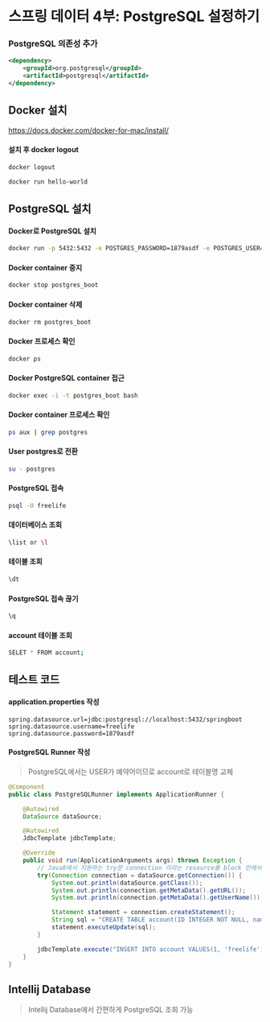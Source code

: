 # 스프링 데이터 4부: PostgreSQL 설정하기
### PostgreSQL 의존성 추가
```xml
<dependency>
    <groupId>org.postgresql</groupId>
    <artifactId>postgresql</artifactId>
</dependency>
```
## Docker 설치
https://docs.docker.com/docker-for-mac/install/
#### 설치 후 docker logout
```bash
docker logout

docker run hello-world
```

## PostgreSQL 설치
#### Docker로 PostgreSQL 설치
```bash
docker run -p 5432:5432 -e POSTGRES_PASSWORD=1879asdf -e POSTGRES_USER=freelife -e POSTGRES_DB=springboot --name postgres_boot -d postgres
```

#### Docker container 중지
```bash
docker stop postgres_boot
```

#### Docker container 삭제
```bash
docker rm postgres_boot
```

#### Docker 프로세스 확인
```bash
docker ps
```

#### Docker PostgreSQL container 접근
```bash
docker exec -i -t postgres_boot bash
```

#### Docker container 프로세스 확인
```bash
ps aux | grep postgres
```

#### User postgres로 전환
```bash
su - postgres
```

#### PostgreSQL 접속
```bash
psql -U freelife  
```

#### 데이터베이스 조회
```bash
\list or \l
```

#### 테이블 조회
```bash
\dt
```

#### PostgreSQL 접속 끊기
```bash
\q
```

#### account 테이블 조회
```bash
SELET * FROM account;
```

## 테스트 코드 
#### application.properties 작성
```
spring.datasource.url=jdbc:postgresql://localhost:5432/springboot
spring.datasource.username=freelife
spring.datasource.password=1879asdf
```

#### PostgreSQL Runner 작성
> PostgreSQL에서는 USER가 예약어이므로 account로 테이블명 교체  
```java
@Component
public class PostgreSQLRunner implements ApplicationRunner {

    @Autowired
    DataSource dataSource;

    @Autowired
    JdbcTemplate jdbcTemplate;

    @Override
    public void run(ApplicationArguments args) throws Exception {
        // Java8에서 지원하는 try문 connection 이라는 resource를 block 안에서 사용하고 무슨 문제가 생기든 정리를 해줌
        try(Connection connection = dataSource.getConnection()) {
            System.out.println(dataSource.getClass());
            System.out.println(connection.getMetaData().getURL());
            System.out.println(connection.getMetaData().getUserName());

            Statement statement = connection.createStatement();
            String sql = "CREATE TABLE account(ID INTEGER NOT NULL, name VARCHAR(255), PRIMARY KEY (id))";
            statement.executeUpdate(sql);
        }

        jdbcTemplate.execute("INSERT INTO account VALUES(1, 'freelife')");
    }
}
```

## Intellij Database
> Intellij Database에서 간편하게 PostgreSQL 조회 가능  